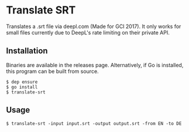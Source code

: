 # Translate SRT
Translates a .srt file via deepl.com (Made for GCI 2017). It only works for small files currently due to DeepL's rate limiting on their private API.

## Installation
Binaries are available in the releases page. Alternatively, if Go is installed, this program can be built from source.
```
$ dep ensure
$ go install
$ translate-srt
```

## Usage
```
$ translate-srt -input input.srt -output output.srt -from EN -to DE
```
